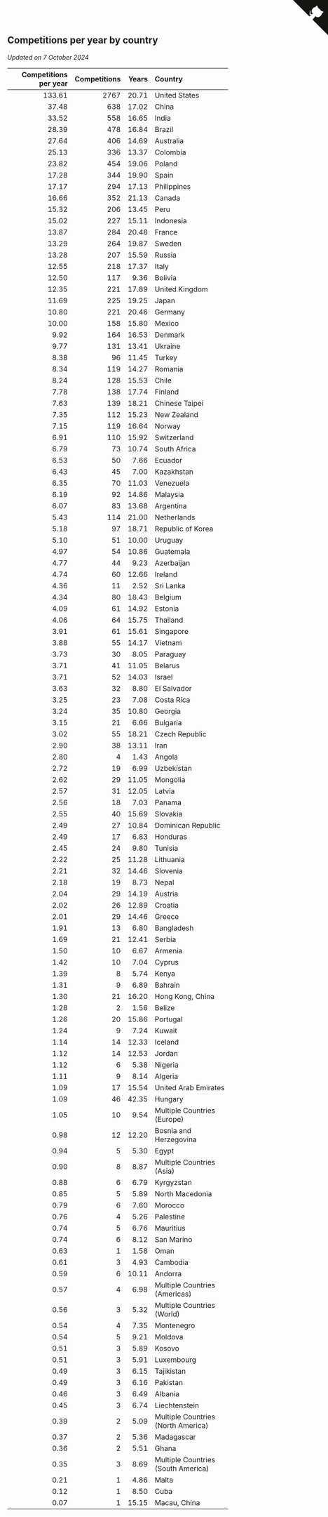 ## Competitions per year by country

*Updated on  7 October 2024*

| Competitions per year | Competitions | Years | Country |
| ---: | ---: | ---: | :--- |
| 133.61 | 2767 | 20.71 | United States |
| 37.48 | 638 | 17.02 | China |
| 33.52 | 558 | 16.65 | India |
| 28.39 | 478 | 16.84 | Brazil |
| 27.64 | 406 | 14.69 | Australia |
| 25.13 | 336 | 13.37 | Colombia |
| 23.82 | 454 | 19.06 | Poland |
| 17.28 | 344 | 19.90 | Spain |
| 17.17 | 294 | 17.13 | Philippines |
| 16.66 | 352 | 21.13 | Canada |
| 15.32 | 206 | 13.45 | Peru |
| 15.02 | 227 | 15.11 | Indonesia |
| 13.87 | 284 | 20.48 | France |
| 13.29 | 264 | 19.87 | Sweden |
| 13.28 | 207 | 15.59 | Russia |
| 12.55 | 218 | 17.37 | Italy |
| 12.50 | 117 | 9.36 | Bolivia |
| 12.35 | 221 | 17.89 | United Kingdom |
| 11.69 | 225 | 19.25 | Japan |
| 10.80 | 221 | 20.46 | Germany |
| 10.00 | 158 | 15.80 | Mexico |
| 9.92 | 164 | 16.53 | Denmark |
| 9.77 | 131 | 13.41 | Ukraine |
| 8.38 | 96 | 11.45 | Turkey |
| 8.34 | 119 | 14.27 | Romania |
| 8.24 | 128 | 15.53 | Chile |
| 7.78 | 138 | 17.74 | Finland |
| 7.63 | 139 | 18.21 | Chinese Taipei |
| 7.35 | 112 | 15.23 | New Zealand |
| 7.15 | 119 | 16.64 | Norway |
| 6.91 | 110 | 15.92 | Switzerland |
| 6.79 | 73 | 10.74 | South Africa |
| 6.53 | 50 | 7.66 | Ecuador |
| 6.43 | 45 | 7.00 | Kazakhstan |
| 6.35 | 70 | 11.03 | Venezuela |
| 6.19 | 92 | 14.86 | Malaysia |
| 6.07 | 83 | 13.68 | Argentina |
| 5.43 | 114 | 21.00 | Netherlands |
| 5.18 | 97 | 18.71 | Republic of Korea |
| 5.10 | 51 | 10.00 | Uruguay |
| 4.97 | 54 | 10.86 | Guatemala |
| 4.77 | 44 | 9.23 | Azerbaijan |
| 4.74 | 60 | 12.66 | Ireland |
| 4.36 | 11 | 2.52 | Sri Lanka |
| 4.34 | 80 | 18.43 | Belgium |
| 4.09 | 61 | 14.92 | Estonia |
| 4.06 | 64 | 15.75 | Thailand |
| 3.91 | 61 | 15.61 | Singapore |
| 3.88 | 55 | 14.17 | Vietnam |
| 3.73 | 30 | 8.05 | Paraguay |
| 3.71 | 41 | 11.05 | Belarus |
| 3.71 | 52 | 14.03 | Israel |
| 3.63 | 32 | 8.80 | El Salvador |
| 3.25 | 23 | 7.08 | Costa Rica |
| 3.24 | 35 | 10.80 | Georgia |
| 3.15 | 21 | 6.66 | Bulgaria |
| 3.02 | 55 | 18.21 | Czech Republic |
| 2.90 | 38 | 13.11 | Iran |
| 2.80 | 4 | 1.43 | Angola |
| 2.72 | 19 | 6.99 | Uzbekistan |
| 2.62 | 29 | 11.05 | Mongolia |
| 2.57 | 31 | 12.05 | Latvia |
| 2.56 | 18 | 7.03 | Panama |
| 2.55 | 40 | 15.69 | Slovakia |
| 2.49 | 27 | 10.84 | Dominican Republic |
| 2.49 | 17 | 6.83 | Honduras |
| 2.45 | 24 | 9.80 | Tunisia |
| 2.22 | 25 | 11.28 | Lithuania |
| 2.21 | 32 | 14.46 | Slovenia |
| 2.18 | 19 | 8.73 | Nepal |
| 2.04 | 29 | 14.19 | Austria |
| 2.02 | 26 | 12.89 | Croatia |
| 2.01 | 29 | 14.46 | Greece |
| 1.91 | 13 | 6.80 | Bangladesh |
| 1.69 | 21 | 12.41 | Serbia |
| 1.50 | 10 | 6.67 | Armenia |
| 1.42 | 10 | 7.04 | Cyprus |
| 1.39 | 8 | 5.74 | Kenya |
| 1.31 | 9 | 6.89 | Bahrain |
| 1.30 | 21 | 16.20 | Hong Kong, China |
| 1.28 | 2 | 1.56 | Belize |
| 1.26 | 20 | 15.86 | Portugal |
| 1.24 | 9 | 7.24 | Kuwait |
| 1.14 | 14 | 12.33 | Iceland |
| 1.12 | 14 | 12.53 | Jordan |
| 1.12 | 6 | 5.38 | Nigeria |
| 1.11 | 9 | 8.14 | Algeria |
| 1.09 | 17 | 15.54 | United Arab Emirates |
| 1.09 | 46 | 42.35 | Hungary |
| 1.05 | 10 | 9.54 | Multiple Countries (Europe) |
| 0.98 | 12 | 12.20 | Bosnia and Herzegovina |
| 0.94 | 5 | 5.30 | Egypt |
| 0.90 | 8 | 8.87 | Multiple Countries (Asia) |
| 0.88 | 6 | 6.79 | Kyrgyzstan |
| 0.85 | 5 | 5.89 | North Macedonia |
| 0.79 | 6 | 7.60 | Morocco |
| 0.76 | 4 | 5.26 | Palestine |
| 0.74 | 5 | 6.76 | Mauritius |
| 0.74 | 6 | 8.12 | San Marino |
| 0.63 | 1 | 1.58 | Oman |
| 0.61 | 3 | 4.93 | Cambodia |
| 0.59 | 6 | 10.11 | Andorra |
| 0.57 | 4 | 6.98 | Multiple Countries (Americas) |
| 0.56 | 3 | 5.32 | Multiple Countries (World) |
| 0.54 | 4 | 7.35 | Montenegro |
| 0.54 | 5 | 9.21 | Moldova |
| 0.51 | 3 | 5.89 | Kosovo |
| 0.51 | 3 | 5.91 | Luxembourg |
| 0.49 | 3 | 6.15 | Tajikistan |
| 0.49 | 3 | 6.16 | Pakistan |
| 0.46 | 3 | 6.49 | Albania |
| 0.45 | 3 | 6.74 | Liechtenstein |
| 0.39 | 2 | 5.09 | Multiple Countries (North America) |
| 0.37 | 2 | 5.36 | Madagascar |
| 0.36 | 2 | 5.51 | Ghana |
| 0.35 | 3 | 8.69 | Multiple Countries (South America) |
| 0.21 | 1 | 4.86 | Malta |
| 0.12 | 1 | 8.50 | Cuba |
| 0.07 | 1 | 15.15 | Macau, China |


<a href="https://github.com/jonatanklosko/wca_statistics" class="github-corner" aria-label="View source on Github"><svg width="80" height="80" viewBox="0 0 250 250" style="fill:#151513; color:#fff; position: absolute; top: 0; border: 0; right: 0;" aria-hidden="true"><path d="M0,0 L115,115 L130,115 L142,142 L250,250 L250,0 Z"></path><path d="M128.3,109.0 C113.8,99.7 119.0,89.6 119.0,89.6 C122.0,82.7 120.5,78.6 120.5,78.6 C119.2,72.0 123.4,76.3 123.4,76.3 C127.3,80.9 125.5,87.3 125.5,87.3 C122.9,97.6 130.6,101.9 134.4,103.2" fill="currentColor" style="transform-origin: 130px 106px;" class="octo-arm"></path><path d="M115.0,115.0 C114.9,115.1 118.7,116.5 119.8,115.4 L133.7,101.6 C136.9,99.2 139.9,98.4 142.2,98.6 C133.8,88.0 127.5,74.4 143.8,58.0 C148.5,53.4 154.0,51.2 159.7,51.0 C160.3,49.4 163.2,43.6 171.4,40.1 C171.4,40.1 176.1,42.5 178.8,56.2 C183.1,58.6 187.2,61.8 190.9,65.4 C194.5,69.0 197.7,73.2 200.1,77.6 C213.8,80.2 216.3,84.9 216.3,84.9 C212.7,93.1 206.9,96.0 205.4,96.6 C205.1,102.4 203.0,107.8 198.3,112.5 C181.9,128.9 168.3,122.5 157.7,114.1 C157.9,116.9 156.7,120.9 152.7,124.9 L141.0,136.5 C139.8,137.7 141.6,141.9 141.8,141.8 Z" fill="currentColor" class="octo-body"></path></svg></a><style>.github-corner:hover .octo-arm{animation:octocat-wave 560ms ease-in-out}@keyframes octocat-wave{0%,100%{transform:rotate(0)}20%,60%{transform:rotate(-25deg)}40%,80%{transform:rotate(10deg)}}@media (max-width:500px){.github-corner:hover .octo-arm{animation:none}.github-corner .octo-arm{animation:octocat-wave 560ms ease-in-out}}</style>
